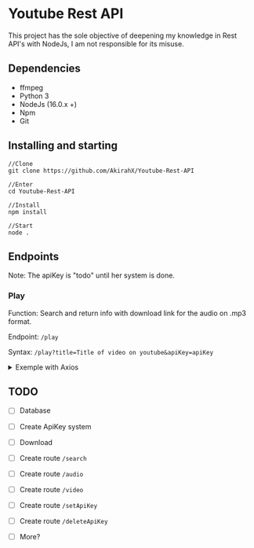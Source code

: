 

# Youtube Rest API

This project has the sole objective of deepening my knowledge in Rest API's with NodeJs, I am not responsible for its misuse.


## Dependencies

* ffmpeg
* Python 3
* NodeJs (16.0.x +)
* Npm
* Git

## Installing and starting


```
//Clone 
git clone https://github.com/AkirahX/Youtube-Rest-API

//Enter
cd Youtube-Rest-API

//Install
npm install

//Start
node .
```

## Endpoints

Note: The apiKey is "todo" until her system is done.

### Play

Function: Search and return info with download link for the audio on .mp3 format.

Endpoint: `/play`

Syntax: `/play?title=Title of video on youtube&apiKey=apiKey`

<details>
  <summary>Exemple with Axios</summary>
  
  ```js
const axios = require('axios')

let title = 'Akon - Lonely'
let apiKey = 'todo'

try{
    axios.get(`localhost:3000/play?title=${title}&apiKey=${apiKey}`).then(res => {
        console.log(res.data)
    })
} catch (err){
    console.log(err)
}
  ```
  
  Response: 
  
  ```json
  {
    "git":"https://github.com/AkirahX/Youtube-Rest-API",
    "title":"Akon - Lonely (Official Music Video)",
    "thumbnail":"https://i.ytimg.com/vi/6EEW-9NDM5k/hq720.jpg",
    "description":"#Akon #Lonely #Remastered Music video by Akon performing Lonely. (C) 2005 SRC Records, Inc., Universal Records, A Division ...",
    "timestamp":"4:24",
    "views":756927873,
    "originalUrl":"https://youtube.com/watch?v=6EEW-9NDM5k",
    "download":"localhost:3000/download/6EEW-9NDM5k.mp3"
   }
  ```
</details>



## TODO

- [ ] Database
- [ ] Create ApiKey system
- [ ] Download
- [ ] Create route `/search`
- [ ] Create route `/audio`
- [ ] Create route `/video`
- [ ] Create route `/setApiKey`
- [ ] Create route `/deleteApiKey`
- [ ] More?



